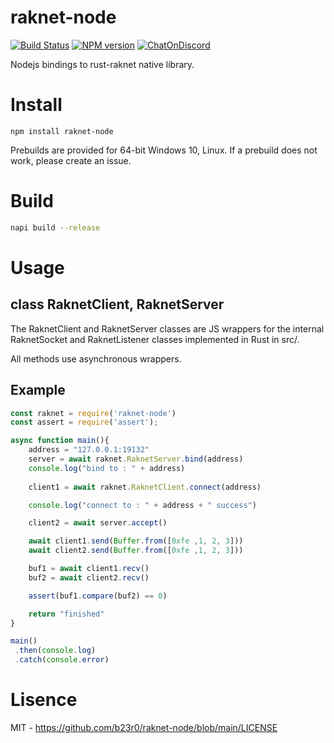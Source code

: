 # raknet-node
[![Build Status](https://img.shields.io/github/workflow/status/b23r0/raknet-node/Rust)](https://github.com/b23r0/raknet-node/actions/workflows/rust.yml)
[![NPM version](https://img.shields.io/npm/v/raknet-node.svg)](http://npmjs.com/package/raknet-node)
[![ChatOnDiscord](https://img.shields.io/badge/chat-on%20discord-blue)](https://discord.gg/ZKtYMvDFN4)

Nodejs bindings to rust-raknet native library.

# Install

```
npm install raknet-node
```

Prebuilds are provided for 64-bit Windows 10, Linux. If a prebuild does not work, please create an issue.

# Build

```sh
napi build --release
```

# Usage

## class RaknetClient, RaknetServer

The RaknetClient and RaknetServer classes are JS wrappers for the internal RaknetSocket and RaknetListener classes implemented in Rust in src/.

All methods use asynchronous wrappers.

## Example

```js
const raknet = require('raknet-node')
const assert = require('assert');

async function main(){
	address = "127.0.0.1:19132"
	server = await raknet.RaknetServer.bind(address)
	console.log("bind to : " + address)
	
	client1 = await raknet.RaknetClient.connect(address)

	console.log("connect to : " + address + " success")

	client2 = await server.accept()

	await client1.send(Buffer.from([0xfe ,1, 2, 3]))
	await client2.send(Buffer.from([0xfe ,1, 2, 3]))

	buf1 = await client1.recv()
	buf2 = await client2.recv()

	assert(buf1.compare(buf2) == 0)

	return "finished"
}

main()
 .then(console.log)
 .catch(console.error)
```

# Lisence

MIT - https://github.com/b23r0/raknet-node/blob/main/LICENSE